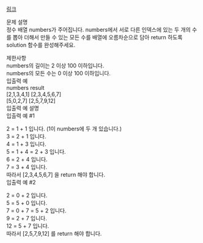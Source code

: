 <a href="https://programmers.co.kr/learn/courses/30/lessons/68644">링크</a><br>

문제 설명<br>
정수 배열 numbers가 주어집니다. numbers에서 서로 다른 인덱스에 있는 두 개의 수를 뽑아 더해서 만들 수 있는 모든 수를 배열에 오름차순으로 담아 return 하도록 solution 함수를 완성해주세요.<br>

제한사항<br>
numbers의 길이는 2 이상 100 이하입니다.<br>
numbers의 모든 수는 0 이상 100 이하입니다.<br>
입출력 예<br>
numbers result<br>
[2,1,3,4,1] [2,3,4,5,6,7]<br>
[5,0,2,7] [2,5,7,9,12]<br>
입출력 예 설명<br>
입출력 예 #1<br>

2 = 1 + 1 입니다. (1이 numbers에 두 개 있습니다.)<br>
3 = 2 + 1 입니다.<br>
4 = 1 + 3 입니다.<br>
5 = 1 + 4 = 2 + 3 입니다.<br>
6 = 2 + 4 입니다.<br>
7 = 3 + 4 입니다.<br>
따라서 [2,3,4,5,6,7] 을 return 해야 합니다.<br>
입출력 예 #2<br>

2 = 0 + 2 입니다.<br>
5 = 5 + 0 입니다.<br>
7 = 0 + 7 = 5 + 2 입니다.<br>
9 = 2 + 7 입니다.<br>
12 = 5 + 7 입니다.<br>
따라서 [2,5,7,9,12] 를 return 해야 합니다.<br>
